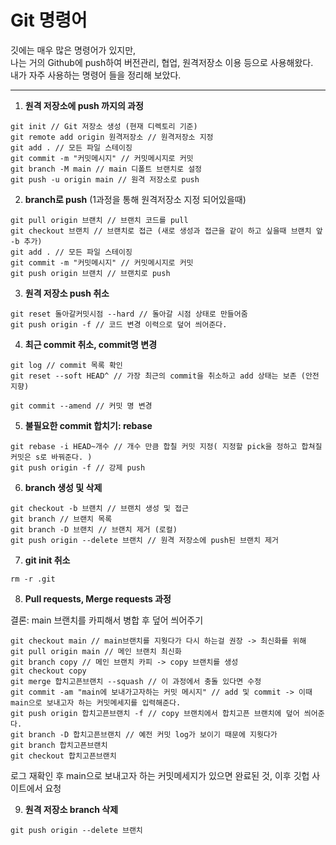 # Git 명령어 

깃에는 매우 많은 명령어가 있지만, <br> 
나는 거의 Github에 push하여 버전관리, 협업, 원격저장소 이용 등으로 사용해왔다. <br>
내가 자주 사용하는 명령어 들을 정리해 보았다.

-----

1. **원격 저장소에 push 까지의 과정**
```
git init // Git 저장소 생성 (현재 디렉토리 기준)
git remote add origin 원격저장소 // 원격저장소 지정
git add . // 모든 파일 스테이징 
git commit -m "커밋메시지" // 커밋메시지로 커밋
git branch -M main // main 디폴트 브랜치로 설정
git push -u origin main // 원격 저장소로 push
```

2. **branch로 push** (1과정을 통해 원격저장소 지정 되어있을때)
```
git pull origin 브랜치 // 브랜치 코드를 pull
git checkout 브랜치 // 브랜치로 접근 (새로 생성과 접근을 같이 하고 싶을때 브랜치 앞 -b 추가)
git add . // 모든 파일 스테이징 
git commit -m "커밋메시지" // 커밋메시지로 커밋
git push origin 브랜치 // 브랜치로 push
```

3. **원격 저장소 push 취소**
```
git reset 돌아갈커밋시점 --hard // 돌아갈 시점 상태로 만들어줌 
git push origin -f // 코드 변경 이력으로 덮어 씌어준다.
```

4. **최근 commit 취소, commit명 변경**
```
git log // commit 목록 확인
git reset --soft HEAD^ // 가장 최근의 commit을 취소하고 add 상태는 보존 (안전지향)

git commit --amend // 커밋 명 변경
```

5. **불필요한 commit 합치기: rebase**
```
git rebase -i HEAD~개수 // 개수 만큼 합칠 커밋 지정( 지정할 pick을 정하고 합쳐질 커밋은 s로 바꿔준다. )
git push origin -f // 강제 push
```

6. **branch 생성 및 삭제**
```
git checkout -b 브랜치 // 브랜치 생성 및 접근
git branch // 브랜치 목록
git branch -D 브랜치 // 브랜치 제거 (로컬)
git push origin --delete 브랜치 // 원격 저장소에 push된 브랜치 제거
```

7. **git init 취소**
```
rm -r .git
```

8. **Pull requests, Merge requests 과정** <br>

결론: main 브랜치를 카피해서 병합 후 덮어 씌어주기 
```
git checkout main // main브랜치를 지웟다가 다시 하는걸 권장 -> 최신화를 위해
git pull origin main // 메인 브랜치 최신화
git branch copy // 메인 브랜치 카피 -> copy 브랜치를 생성
git checkout copy 
git merge 합치고픈브랜치 --squash // 이 과정에서 충돌 있다면 수정
git commit -am "main에 보내가고자하는 커밋 메시지" // add 및 commit -> 이때 main으로 보내고자 하는 커밋메세지를 입력해준다.
git push origin 합치고픈브랜치 -f // copy 브랜치에서 합치고픈 브랜치에 덮어 씌어준다.
git branch -D 합치고픈브랜치 // 예전 커밋 log가 보이기 때문에 지웟다가
git branch 합치고픈브랜치
git checkout 합치고픈브랜치
```
로그 재확인 후 main으로 보내고자 하는 커밋메세지가 있으면 완료된 것, 이후 깃헙 사이트에서 요청

9. **원격 저장소 branch 삭제**

```
git push origin --delete 브랜치
```
